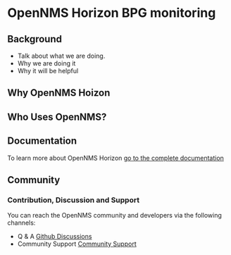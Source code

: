 # OpenNMS Horizon BPG  monitoring 

## Background 
- Talk about what we are doing.
- Why we are doing it 
- Why it will be helpful 

## 

## Why OpenNMS Hoizon

## Who Uses OpenNMS?

## Documentation
To learn more about OpenNMS Horizon [go to the complete documentation](https://docs.opennms.com/start-page/1.0.0/index.html)

## Community
### Contribution, Discussion and Support

You can reach the OpenNMS community and developers via the following channels:

- Q & A [Github Discussions](https://github.com/OpenNMS)
- Community Support [Community Support](https://opennms.discourse.group/)











